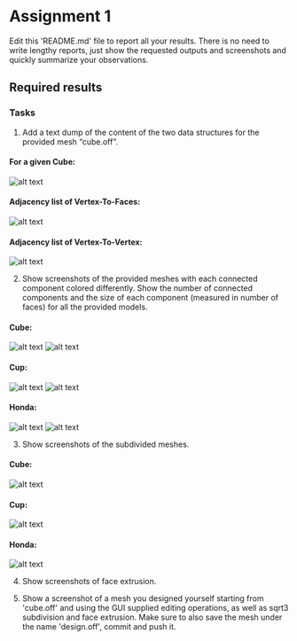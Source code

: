# Assignment 1

Edit this 'README.md' file to report all your results. There is no need to write lengthy reports, just show the requested outputs and screenshots and quickly summarize your observations.   

## Required results

### Tasks
1) Add a text dump of the content of the two data structures for the provided mesh “cube.off”.

#### For a given Cube:<br/>
![alt text](Images/Q_1/Cube.GIF "Title")

#### Adjacency list of Vertex-To-Faces:<br/>
![alt text](Images/Q_1/Cube_VertexToFaceAdjacencyList.GIF "Title")

#### Adjacency list of Vertex-To-Vertex:<br/>
![alt text](Images/Q_1/Cube_VertexToVertexAdjacencyList.GIF "Title")

2) Show screenshots of the provided meshes with each connected component colored differently. Show the number of connected components and the size of each component (measured in number of faces) for all the provided models.

#### Cube:<br/>
![alt text](Images/Q_2/CubeImage.GIF "Title")
![alt text](Images/Q_2/CubeComponents.GIF "Title")

#### Cup:<br/>
![alt text](Images/Q_2/CupImage.GIF "Title")
![alt text](Images/Q_2/CupComponents.GIF "Title")

#### Honda:<br/>
![alt text](Images/Q_2/HondaImage.GIF "Title")
![alt text](Images/Q_2/HondaComponents.GIF "Title")

3) Show screenshots of the subdivided meshes.

#### Cube:<br/>
![alt text](Images/Q_3/Cube.GIF "Title")

#### Cup:<br/>
![alt text](Images/Q_3/Cup.GIF "Title")

#### Honda:<br/>
![alt text](Images/Q_3/Honda.GIF "Title")

4) Show screenshots of face extrusion.

5) Show a screenshot of a mesh you designed yourself starting from 'cube.off' and using the GUI supplied editing operations, as well as sqrt3 subdivision and face extrusion. Make sure to also save the mesh under the name 'design.off', commit and push it. 

